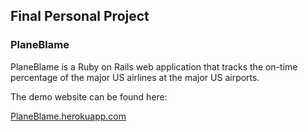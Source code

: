 ## Final Personal Project
### PlaneBlame

PlaneBlame is a Ruby on Rails web application that tracks the on-time percentage of the major US airlines at the major US airports.

The demo website can be found here:

[PlaneBlame.herokuapp.com](https://planeblame.herokuapp.com/)

